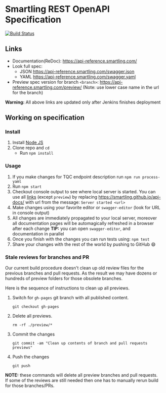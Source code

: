# Smartling REST OpenAPI Specification
[![Build Status](http://jenkins.data.dev.smartling.net/job/api-docs/)](http://jenkins.data.dev.smartling.net/job/api-docs/)

## Links

- Documentation(ReDoc): https://api-reference.smartling.com/
- Look full spec:
    + JSON https://api-reference.smartling.com/swagger.json
    + YAML https://api-reference.smartling.com/swagger.yaml
- Preview spec version for branch `<branch>`: https://api-reference.smartling.com/preview/<branch>
  (Note: use lower case name in the url for the branch)
  
**Warning:** All above links are updated only after Jenkins finishes deployment

## Working on specification
### Install

1. Install [Node JS](https://nodejs.org/)
2. Clone repo and `cd`
    + Run `npm install`

### Usage
1. If you make changes for TQC endpoint description run `npm run process-yaml`
2. Run `npm start`
3. Checkout console output to see where local server is started. You can use all [links](#links) (except `preview`) by replacing https://smartling.github.io/api-docs/ with url from the message: `Server started <url>`
4. Make changes using your favorite editor or `swagger-editor` (look for URL in console output)
5. All changes are immediately propagated to your local server, moreover all documentation pages will be automagically refreshed in a browser after each change
**TIP:** you can open `swagger-editor`, and documentation in parallel
6. Once you finish with the changes you can run tests using: `npm test`
7. Share your changes with the rest of the world by pushing to GitHub :smile:

### Stale reviews for branches and PR
Our current build procedure doesn't clean up old review files for the previous branches and pull requests. As the result
we may have dozens or hundreds of preview folders for those obsolete branches.

Here is the sequence of instructions to clean up all previews.

1. Switch for `gh-pages` git branch with all published content.

   `git checkout gh-pages`


2. Delete all previews.

   `rm -rf ./preview/*`


3. Commit the changes

   `git commit -am "Clean up contents of branch and pull requests previews"`


4. Push the changes

   `git push`

**NOTE:** these commands will delete all preview branches and pull requests. If some of the reviews are still needed
then one has to manually rerun build for those branches/PRs.

